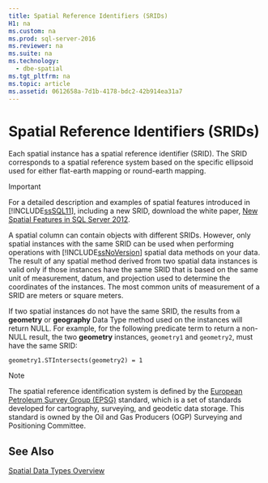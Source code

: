 ```yaml
---
title: Spatial Reference Identifiers (SRIDs)
H1: na
ms.custom: na
ms.prod: sql-server-2016
ms.reviewer: na
ms.suite: na
ms.technology: 
  - dbe-spatial
ms.tgt_pltfrm: na
ms.topic: article
ms.assetid: 0612658a-7d1b-4178-bdc2-42b914ea31a7
---
```

# Spatial Reference Identifiers (SRIDs)
  Each spatial instance has a spatial reference identifier (SRID). The SRID corresponds to a spatial reference system based on the specific ellipsoid used for either flat-earth mapping or round-earth mapping.  
  
> [!IMPORTANT]  
>  For a detailed description and examples of spatial features introduced in [!INCLUDE[ssSQL11](../../Topics/TopicNameContainA/includes/ssSQL11_md.md)], including a new SRID, download the white paper, [New Spatial Features in SQL Server 2012](http://go.microsoft.com/fwlink/?LinkId=226407).  
  
 A spatial column can contain objects with different SRIDs. However, only spatial instances with the same SRID can be used when performing operations with [!INCLUDE[ssNoVersion](../../Topics/TopicNameContainA/includes/ssNoVersion_md.md)] spatial data methods on your data. The result of any spatial method derived from two spatial data instances is valid only if those instances have the same SRID that is based on the same unit of measurement, datum, and projection used to determine the coordinates of the instances. The most common units of measurement of a SRID are meters or square meters.  
  
 If two spatial instances do not have the same SRID, the results from a **geometry** or **geography** Data Type method used on the instances will return NULL. For example, for the following predicate term to return a non-NULL result, the two **geometry** instances, `geometry1` and `geometry2`, must have the same SRID:  
  
 `geometry1.STIntersects(geometry2) = 1`  
  
> [!NOTE]  
>  The spatial reference identification system is defined by the [European Petroleum Survey Group (EPSG)](http://go.microsoft.com/fwlink/?LinkId=99349) standard, which is a set of standards developed for cartography, surveying, and geodetic data storage. This standard is owned by the Oil and Gas Producers (OGP) Surveying and Positioning Committee.  
  
## See Also  
 [Spatial Data Types Overview](../../Topics/TopicNameNotContainA/Spatial-Data-Types-Overview.md)  
  
  